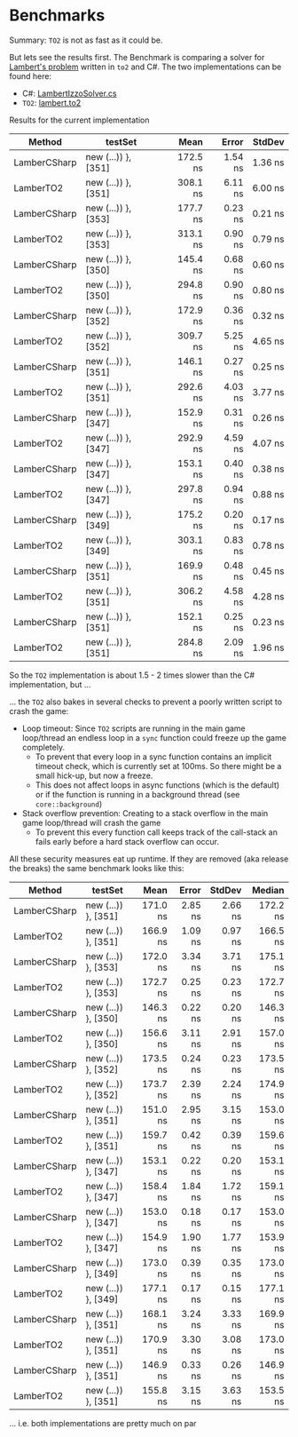# Benchmarks

Summary: `TO2` is not as fast as it could be.

But lets see the results first. The Benchmark is comparing a solver for 
[Lambert's problem]([https://en.wikipedia.org/wiki/Lambert%27s_problem) written in `to2` and C#.
The two implementations can be found here:

* C#: [LambertIzzoSolver.cs](https://github.com/untoldwind/KontrolSystem2/blob/master/Tools/Benchmarks/LambertIzzoSolver.cs)
* `TO2`: [lambert.to2](https://github.com/untoldwind/KontrolSystem2/blob/master/Tools/Benchmarks/to2Bench/lambert.to2)

Results for the current implementation

| Method       | testSet             | Mean     | Error   | StdDev  |
|------------- |-------------------- |---------:|--------:|--------:|
| LamberCSharp | new (...)) }, [351] | 172.5 ns | 1.54 ns | 1.36 ns |
| LamberTO2    | new (...)) }, [351] | 308.1 ns | 6.11 ns | 6.00 ns |
| LamberCSharp | new (...)) }, [353] | 177.7 ns | 0.23 ns | 0.21 ns |
| LamberTO2    | new (...)) }, [353] | 313.1 ns | 0.90 ns | 0.79 ns |
| LamberCSharp | new (...)) }, [350] | 145.4 ns | 0.68 ns | 0.60 ns |
| LamberTO2    | new (...)) }, [350] | 294.8 ns | 0.90 ns | 0.80 ns |
| LamberCSharp | new (...)) }, [352] | 172.9 ns | 0.36 ns | 0.32 ns |
| LamberTO2    | new (...)) }, [352] | 309.7 ns | 5.25 ns | 4.65 ns |
| LamberCSharp | new (...)) }, [351] | 146.1 ns | 0.27 ns | 0.25 ns |
| LamberTO2    | new (...)) }, [351] | 292.6 ns | 4.03 ns | 3.77 ns |
| LamberCSharp | new (...)) }, [347] | 152.9 ns | 0.31 ns | 0.26 ns |
| LamberTO2    | new (...)) }, [347] | 292.9 ns | 4.59 ns | 4.07 ns |
| LamberCSharp | new (...)) }, [347] | 153.1 ns | 0.40 ns | 0.38 ns |
| LamberTO2    | new (...)) }, [347] | 297.8 ns | 0.94 ns | 0.88 ns |
| LamberCSharp | new (...)) }, [349] | 175.2 ns | 0.20 ns | 0.17 ns |
| LamberTO2    | new (...)) }, [349] | 303.1 ns | 0.83 ns | 0.78 ns |
| LamberCSharp | new (...)) }, [351] | 169.9 ns | 0.48 ns | 0.45 ns |
| LamberTO2    | new (...)) }, [351] | 306.2 ns | 4.58 ns | 4.28 ns |
| LamberCSharp | new (...)) }, [351] | 152.1 ns | 0.25 ns | 0.23 ns |
| LamberTO2    | new (...)) }, [351] | 284.8 ns | 2.09 ns | 1.96 ns |

So the `TO2` implementation is about 1.5 - 2 times slower than the C# implementation, but ...

... the `TO2` also bakes in several checks to prevent a poorly written script to crash the game:
* Loop timeout: Since `TO2` scripts are running in the main game loop/thread an endless loop in a `sync` function could
  freeze up the game completely. 
  * To prevent that every loop in a sync function contains an implicit timeout check, which is currently set at 100ms. 
    So there might be a small hick-up, but now a freeze.
  * This does not affect loops in async functions (which is the default) or if the function is running in a background thread
    (see `core::background`)
* Stack overflow prevention: Creating to a stack overflow in the main game loop/thread will crash the game
  * To prevent this every function call keeps track of the call-stack an fails early before a hard stack overflow can occur.

All these security measures eat up runtime. If they are removed (aka release the breaks) the same benchmark looks like this:

| Method       | testSet             | Mean     | Error   | StdDev  | Median   |
|------------- |-------------------- |---------:|--------:|--------:|---------:|
| LamberCSharp | new (...)) }, [351] | 171.0 ns | 2.85 ns | 2.66 ns | 172.2 ns |
| LamberTO2    | new (...)) }, [351] | 166.9 ns | 1.09 ns | 0.97 ns | 166.5 ns |
| LamberCSharp | new (...)) }, [353] | 172.0 ns | 3.34 ns | 3.71 ns | 175.1 ns |
| LamberTO2    | new (...)) }, [353] | 172.7 ns | 0.25 ns | 0.23 ns | 172.7 ns |
| LamberCSharp | new (...)) }, [350] | 146.3 ns | 0.22 ns | 0.20 ns | 146.3 ns |
| LamberTO2    | new (...)) }, [350] | 156.6 ns | 3.11 ns | 2.91 ns | 157.0 ns |
| LamberCSharp | new (...)) }, [352] | 173.5 ns | 0.24 ns | 0.23 ns | 173.5 ns |
| LamberTO2    | new (...)) }, [352] | 173.7 ns | 2.39 ns | 2.24 ns | 174.9 ns |
| LamberCSharp | new (...)) }, [351] | 151.0 ns | 2.95 ns | 3.15 ns | 153.0 ns |
| LamberTO2    | new (...)) }, [351] | 159.7 ns | 0.42 ns | 0.39 ns | 159.6 ns |
| LamberCSharp | new (...)) }, [347] | 153.1 ns | 0.22 ns | 0.20 ns | 153.1 ns |
| LamberTO2    | new (...)) }, [347] | 158.4 ns | 1.84 ns | 1.72 ns | 159.1 ns |
| LamberCSharp | new (...)) }, [347] | 153.0 ns | 0.18 ns | 0.17 ns | 153.0 ns |
| LamberTO2    | new (...)) }, [347] | 154.9 ns | 1.90 ns | 1.77 ns | 153.9 ns |
| LamberCSharp | new (...)) }, [349] | 173.0 ns | 0.39 ns | 0.35 ns | 173.0 ns |
| LamberTO2    | new (...)) }, [349] | 177.1 ns | 0.17 ns | 0.15 ns | 177.1 ns |
| LamberCSharp | new (...)) }, [351] | 168.1 ns | 3.24 ns | 3.33 ns | 169.9 ns |
| LamberTO2    | new (...)) }, [351] | 170.9 ns | 3.30 ns | 3.08 ns | 173.0 ns |
| LamberCSharp | new (...)) }, [351] | 146.9 ns | 0.33 ns | 0.26 ns | 146.9 ns |
| LamberTO2    | new (...)) }, [351] | 155.8 ns | 3.15 ns | 3.63 ns | 153.5 ns |

... i.e. both implementations are pretty much on par